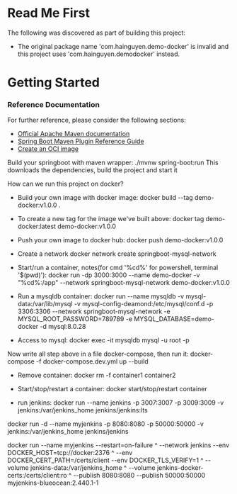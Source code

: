# Read Me First
The following was discovered as part of building this project:

* The original package name 'com.hainguyen.demo-docker' is invalid and this project uses 'com.hainguyen.demodocker' instead.

# Getting Started

### Reference Documentation
For further reference, please consider the following sections:

* [Official Apache Maven documentation](https://maven.apache.org/guides/index.html)
* [Spring Boot Maven Plugin Reference Guide](https://docs.spring.io/spring-boot/docs/3.2.3/maven-plugin/reference/html/)
* [Create an OCI image](https://docs.spring.io/spring-boot/docs/3.2.3/maven-plugin/reference/html/#build-image)

Build your springboot with maven wrapper:
./mvnw spring-boot:run
This downloads the dependencies, build the project and start it

How can we run this project on docker?
- Build your own image with docker image:
docker build --tag demo-docker:v1.0.0 .

- To create a new tag for the image we've built above:
docker tag demo-docker:latest demo-docker:v1.0.0

- Push your own image to docker hub:
docker push demo-docker:v1.0.0
- Create a network
docker network create springboot-mysql-network

- Start/run a container, notes(for cmd '%cd%' for powershell, terminal '$(pwd)'):
docker run -dp 3000:3000 --name demo-docker -v "%cd%:/app" --network springboot-mysql-network demo-docker:v1.0.0
  
- Run a mysqldb container:
docker run --name mysqldb -v mysql-data:/var/lib/mysql -v mysql-config-deamond:/etc/mysql/conf.d -p 3306:3306 --network springboot-mysql-network -e MYSQL_ROOT_PASSWORD=789789 -e MYSQL_DATABASE=demo-docker -d mysql:8.0.28

- Access to mysql:
docker exec -it mysqldb mysql -u root -p

Now write all step above in a file docker-compose, then run it:
docker-compose -f docker-compose.dev.yml up --build

- Remove container:
docker rm -f container1 container2

- Start/stop/restart a container:
docker start/stop/restart container
  
- run jenkins:
docker run --name jenkins -p 3007:3007 -p 3009:3009 -v jenkins:/var/jenkins_home jenkins/jenkins:lts

docker run -d --name myjenkins -p 8080:8080 -p 50000:50000 -v jenkins:/var/jenkins_home jenkins/jenkins

docker run --name myjenkins --restart=on-failure ^
--network jenkins --env DOCKER_HOST=tcp://docker:2376 ^
--env DOCKER_CERT_PATH=/certs/client --env DOCKER_TLS_VERIFY=1 ^
--volume jenkins-data:/var/jenkins_home ^
--volume jenkins-docker-certs:/certs/client:ro ^
--publish 8080:8080 --publish 50000:50000 myjenkins-blueocean:2.440.1-1
